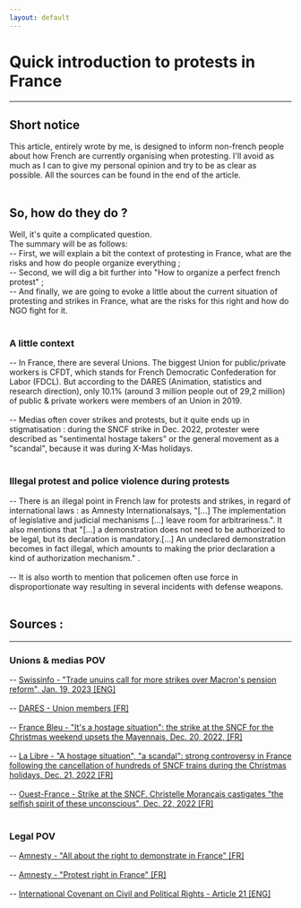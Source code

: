 ```yaml
---
layout: default
---
```


# Quick introduction to protests in France

* * *

## Short notice

This article, entirely wrote by me, is designed to inform non-french people about how French are currently organising when protesting.
I'll avoid as much as I can to give my personal opinion and try to be as clear as possible.
All the sources can be found in the end of the article.<br>
<br>

## So, how do they do ?

Well, it's quite a complicated question. <br>
The summary will be as follows:<br>
-- First, we will explain a bit the context of protesting in France, what are the risks and how do people organize everything ;<br>
-- Second, we will  dig a bit further into "How to organize a perfect french protest" ; <br>
-- And finally, we are going to evoke a little about the current situation of protesting and strikes in France, what are the risks for this right and how do NGO fight for it. <br>
<br>

### A little context

-- In France, there are several Unions. The biggest Union for public/private workers is CFDT, which stands for French Democratic Confederation for Labor (FDCL). But according to the DARES (Animation, statistics and research direction), only 10.1% (around 3 million people out of 29,2 million) of public & private workers were members of an Union in 2019. <br><br>
-- Medias often cover strikes and protests, but it quite ends up in stigmatisation : during the SNCF strike in Dec. 2022, protester were described as "sentimental hostage takers" or the general movement as a "scandal", because it was during X-Mas holidays.<br>
<br>

### Illegal protest and police violence during protests

-- There is an illegal point in French law for protests and strikes, in regard of international laws : as Amnesty Internationalsays, "[...] The implementation of legislative and judicial mechanisms [...] leave room for arbitrariness.". It also mentions that "[...] a demonstration does not need to be authorized to be legal, but its declaration is mandatory.[...] An undeclared demonstration becomes in fact illegal, which amounts to making the prior declaration a kind of authorization mechanism." .<br><br>
-- It is also worth to mention that policemen often use force in disproportionate way resulting in several incidents with defense weapons.<br>
<br>

## Sources :

* * *

### Unions & medias POV

-- [Swissinfo - "Trade unuins call for more strikes over Macron's pension reform", Jan. 19, 2023 [ENG]](https://www.swissinfo.ch/eng/reuters/trade-unions-call-for-more-strikes-over-macron-s-pension-reform/48217084)<br><br>
-- [DARES - Union members [FR]](https://dares.travail-emploi.gouv.fr/donnees/la-syndicalisation)<br><br>
-- [France Bleu - "It's a hostage situation": the strike at the SNCF for the Christmas weekend upsets the Mayennais, Dec. 20, 2022, [FR]](https://www.francebleu.fr/infos/societe/c-est-une-prise-d-otage-la-greve-a-la-sncf-pour-le-week-end-de-noel-contrarient-les-mayennais-3921103)<br><br>
-- [La Libre - "A hostage situation", "a scandal": strong controversy in France following the cancellation of hundreds of SNCF trains during the Christmas holidays, Dec. 21, 2022 [FR]](https://www.lalibre.be/economie/entreprises-startup/2022/12/21/une-prise-dotage-un-scandale-vive-polemique-en-france-suite-a-lannulation-de-centaines-de-trains-sncf-lors-des-fetes-de-noel-UAEJVR24HZCG7OFKAWREW3EPVI/)<br><br>
-- [Ouest-France - Strike at the SNCF. Christelle Morançais castigates "the selfish spirit of these unconscious", Dec. 22, 2022 [FR]](https://www.ouest-france.fr/pays-de-la-loire/nantes-44000/greve-a-la-sncf-christelle-morancais-fustige-l-esprit-egoiste-de-ces-inconscients-4782f01c-8203-11ed-95d2-87cbdb857717)<br>
<br>

### Legal POV

-- [Amnesty - "All about the right to demonstrate in France" [FR]](https://www.amnesty.fr/focus/tout-savoir-sur-le-droit-de-manifester-en-france)<br><br>
-- [Amnesty - "Protest right in France" [FR]](https://www.amnesty.fr/dossiers/droit-de-manifester-en-france)<br><br>
-- [International Covenant on Civil and Political Rights - Article 21 [ENG]](https://www.ohchr.org/en/instruments-mechanisms/instruments/international-covenant-civil-and-political-rights#article-21)<br>
<br>

<!--### Police violence-->
